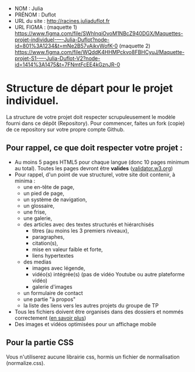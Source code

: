 - NOM : Julia
- PRÉNOM : Duflot
- URL du site : http://racines.juliaduflot.fr
- URL FIGMA : 
(maquette 1) https://www.figma.com/file/SWhlnqiOvoM1NBcZ940DGX/Maquettes-projet-individuel-—-Julia-Duflot?node-id=801%3A1234&t=mNe2B57vAikvWofK-0
(maquette 2) https://www.figma.com/file/WQddK4HHMPckvo8FBHCyuJ/Maquette-projet-S1-—-Julia-Duflot-V2?node-id=1414%3A1475&t=7FNmtFcEE4kGznJR-0

# Structure de départ pour le projet individuel.

La structure de votre projet doit respecter scrupuleusement le modèle fourni dans ce dépôt (Repository).
Pour commencer, faites un fork (copie) de ce repository sur votre propre compte Github. 


## Pour rappel, ce que doit respecter votre projet :
- Au moins 5 pages HTML5 pour chaque langue (donc 10 pages minimum au total). Toutes les pages devront être **valides** ([validator.w3.org](https://validator.w3.org/)) 
- Pour rappel, d'un point de vue structurel, votre site doit contenir, à minima :
  - une en-tête de page,
  - un pied de page,
  - un système de navigation,
  - un glossaire,
  - une frise,
  - une galerie,
  - des articles avec des textes structurés et hiérarchisés
    - titres (au moins les 3 premiers niveaux),
    - paragraphes,
    - citation(s),
    - mise en valeur faible et forte,
    - liens hypertextes
  - des medias
    - images avec légende,
    - vidéo(s) intégrée(s) (pas de vidéo Youtube ou autre plateforme vidéo)
    - galerie d'images
  - un formulaire de contact
  - une partie "à propos"
  - la liste des liens vers les autres projets du groupe de TP
- Tous les fichiers doivent être organisés dans des dossiers et nommés correctement ([en savoir plus](https://2associes.com/conventions-de-nomenclature-de-fichiers/))
- Des images et vidéos optimisées pour un affichage mobile
 

## Pour la partie CSS
Vous n'utiliserez aucune librairie css, hormis un fichier de normalisation (normalize.css).
